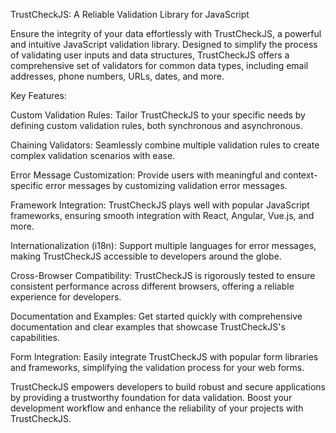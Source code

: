 TrustCheckJS: A Reliable Validation Library for JavaScript

Ensure the integrity of your data effortlessly with TrustCheckJS, a powerful and intuitive JavaScript validation library. Designed to simplify the process of validating user inputs and data structures, TrustCheckJS offers a comprehensive set of validators for common data types, including email addresses, phone numbers, URLs, dates, and more.

Key Features:

Custom Validation Rules: Tailor TrustCheckJS to your specific needs by defining custom validation rules, both synchronous and asynchronous.

Chaining Validators: Seamlessly combine multiple validation rules to create complex validation scenarios with ease.

Error Message Customization: Provide users with meaningful and context-specific error messages by customizing validation error messages.

Framework Integration: TrustCheckJS plays well with popular JavaScript frameworks, ensuring smooth integration with React, Angular, Vue.js, and more.

Internationalization (i18n): Support multiple languages for error messages, making TrustCheckJS accessible to developers around the globe.

Cross-Browser Compatibility: TrustCheckJS is rigorously tested to ensure consistent performance across different browsers, offering a reliable experience for developers.

Documentation and Examples: Get started quickly with comprehensive documentation and clear examples that showcase TrustCheckJS's capabilities.

Form Integration: Easily integrate TrustCheckJS with popular form libraries and frameworks, simplifying the validation process for your web forms.

TrustCheckJS empowers developers to build robust and secure applications by providing a trustworthy foundation for data validation. Boost your development workflow and enhance the reliability of your projects with TrustCheckJS.
